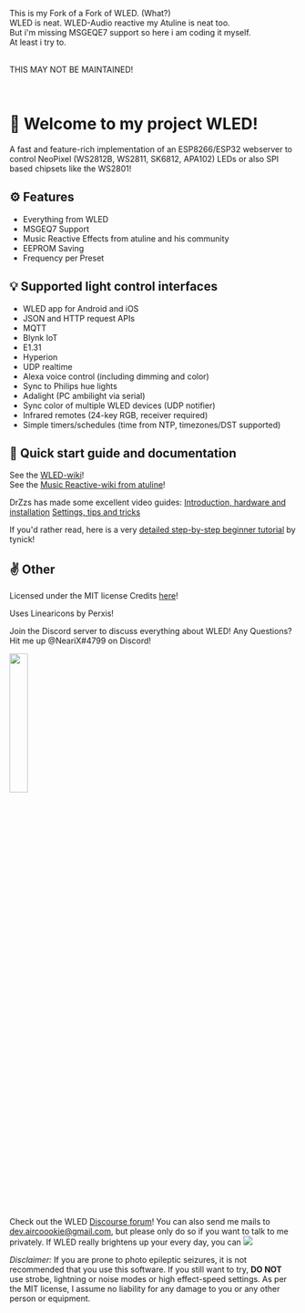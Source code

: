 This is my Fork of a Fork of WLED. (What?)<br>
WLED is neat. WLED-Audio reactive my Atuline is neat too.<br>
But i'm missing MSGEQE7 support so here i am coding it myself.<br>
At least i try to.<br><br>

THIS MAY NOT BE MAINTAINED!

<br>


# 👋 Welcome to my project WLED!

A fast and feature-rich implementation of an ESP8266/ESP32 webserver to control NeoPixel (WS2812B, WS2811, SK6812, APA102) LEDs or also SPI based chipsets like the WS2801!

## ⚙️ Features
- Everything from WLED
- MSGEQ7 Support
- Music Reactive Effects from atuline and his community
- EEPROM Saving
- Frequency per Preset

## 💡 Supported light control interfaces
- WLED app for Android and iOS
- JSON and HTTP request APIs
- MQTT
- Blynk IoT
- E1.31
- Hyperion
- UDP realtime
- Alexa voice control (including dimming and color)
- Sync to Philips hue lights
- Adalight (PC ambilight via serial)
- Sync color of multiple WLED devices (UDP notifier)
- Infrared remotes (24-key RGB, receiver required)
- Simple timers/schedules (time from NTP, timezones/DST supported)

## 📲 Quick start guide and documentation

See the [WLED-wiki](https://github.com/Aircoookie/WLED/wiki)!<br>
See the [Music Reactive-wiki from atuline](https://github.com/atuline/WLED/wiki)!

DrZzs has made some excellent video guides:
[Introduction, hardware and installation](https://www.youtube.com/watch?v=tXvtxwK3jRk)
[Settings, tips and tricks](https://www.youtube.com/watch?v=6eCE2BpLaUQ)

If you'd rather read, here is a very [detailed step-by-step beginner tutorial](https://tynick.com/blog/11-03-2019/getting-started-with-wled-on-esp8266/) by tynick!


## ✌️ Other

Licensed under the MIT license
Credits [here](https://github.com/Aircoookie/WLED/wiki/Contributors-&-About)!

Uses Linearicons by Perxis!

Join the Discord server to discuss everything about WLED!
Any Questions? Hit me up @NeariX#4799 on Discord!

<a href="https://discord.gg/KuqP7NE"><img src="https://discordapp.com/api/guilds/473448917040758787/widget.png?style=banner2" width="25%"></a>

Check out the WLED [Discourse forum](https://wled.discourse.group)!
You can also send me mails to [dev.aircoookie@gmail.com](mailto:dev.aircoookie@gmail.com), but please only do so if you want to talk to me privately.
If WLED really brightens up your every day, you can [![](https://img.shields.io/badge/send%20me%20a%20small%20gift-paypal-blue.svg?style=flat-square)](https://paypal.me/aircoookie)


*Disclaimer:*
If you are prone to photo epileptic seizures, it is not recommended that you use this software.
If you still want to try, **DO NOT** use strobe, lightning or noise modes or high effect-speed settings.
As per the MIT license, I assume no liability for any damage to you or any other person or equipment.


